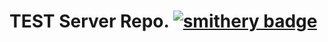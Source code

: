 # TEST Server Repo. [![smithery badge](https://smithery.ai/badge/@Hyeongseob91/mcp-server-test)](https://smithery.ai/server/@Hyeongseob91/mcp-server-test)
